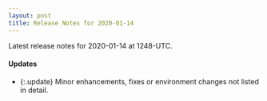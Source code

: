 ```yaml
---
layout: post
title: Release Notes for 2020-01-14
---
```


Latest release notes for 2020-01-14 at 1248-UTC.

<div class='updates' markdown='1'>

#### Updates

- {:.update} Minor enhancements, fixes or environment changes not listed in detail.

</div>



